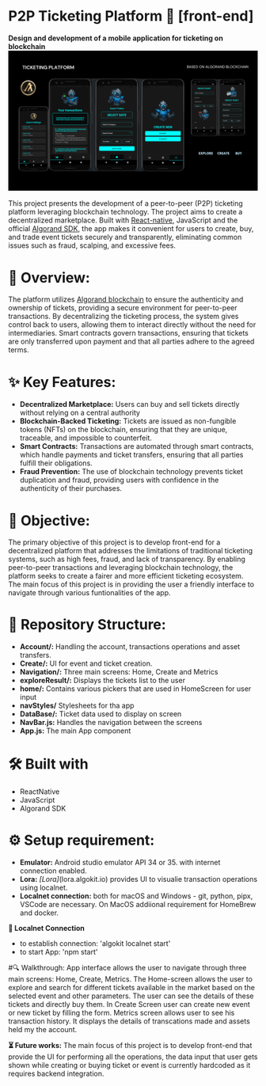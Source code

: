 # P2P Ticketing Platform 📱 [front-end]
**Design and development of a mobile application for ticketing on blockchain**
![image alt](https://github.com/yash-kumar01/TicketingProject/blob/31e6193bc788ce3fba4d6822f3a38505ad953732/finalappdesign.png)

This project presents the development of a peer-to-peer (P2P) ticketing platform leveraging blockchain technology. The project aims to create a decentralized marketplace. Built with [React-native](https://reactnative.dev/), JavaScript and the official [Algorand SDK](https://developer.algorand.org/docs/sdks/javascript/), the app makes it convenient for users to create, buy, and trade event tickets securely and transparently, eliminating common issues such as fraud, scalping, and excessive fees.

# 📕 Overview:
The platform utilizes [Algorand blockchain](https://algorandtechnologies.com/) to ensure the authenticity and ownership of tickets, providing a secure environment for peer-to-peer transactions. By decentralizing the ticketing process, the system gives control back to users, allowing them to interact directly without the need for intermediaries. Smart contracts govern transactions, ensuring that tickets are only transferred upon payment and that all parties adhere to the agreed terms. 

# ✨ Key Features:

- **Decentralized Marketplace:** Users can buy and sell tickets directly without relying on a central authority
- **Blockchain-Backed Ticketing:** Tickets are issued as non-fungible tokens (NFTs) on the blockchain, ensuring that they are unique, traceable, and impossible to counterfeit.
- **Smart Contracts:** Transactions are automated through smart contracts, which handle payments and ticket transfers, ensuring that all parties fulfill their obligations.
- **Fraud Prevention:** The use of blockchain technology prevents ticket duplication and fraud, providing users with confidence in the authenticity of their purchases.

# 🎯 Objective:
The primary objective of this project is to develop front-end for a decentralized platform that addresses the limitations of traditional ticketing systems, such as high fees, fraud, and lack of transparency. By enabling peer-to-peer transactions and leveraging blockchain technology, the platform seeks to create a fairer and more efficient ticketing ecosystem. The main focus of this project is in providing the user a friendly interface to navigate through various funtionalities of the app.

# 📁 Repository Structure:
- **Account/:** Handling the account, transactions operations and asset transfers.
- **Create/:** UI for event and ticket creation.
- **Navigation/:** Three main screens: Home, Create and Metrics
- **exploreResult/:** Displays the tickets list to the user
- **home/:** Contains various pickers that are used in HomeScreen for user input
- **navStyles/** Stylesheets for tha app
- **DataBase/:** Ticket data used to display on screen 
- **NavBar.js:** Handles the navigation between the screens
- **App.js:** The main App component

# 🛠️ Built with
- ReactNative
- JavaScript
- Algorand SDK

# ⚙️ Setup requirement:
- **Emulator:** Android studio emulator API 34 or 35. with internet connection enabled.
- **Lora:** *[Lora]*(lora.algokit.io) provides UI to visualie transaction operations using localnet.
- **Localnet connection:** both for macOS and Windows - git, python, pipx, VSCode are necessary. On MacOS addiional requirement for HomeBrew and docker. 

**📡 Localnet Connection** 
 - to establish connection: 'algokit localnet start'
 - to start App: 'npm start'

#🔍 Walkthrough:
App interface allows the user to navigate through three main screens: Home, Create, Metrics. The Home-screen allows the user to explore and search for different tickets available in the market based on the selected event and other parameters. The user can see the details of these tickets and directly buy them. In Create Screen user can create new event or new ticket by filling the form. Metrics screen allows user to see his transaction history. It displays the details of transcations made and assets held my the account.

**⏳ Future works:** The main focus of this project is to develop front-end that provide the UI for performing all the operations, the data input that user gets shown while creating or buying ticket or event is currently hardcoded as it requires backend integration.
